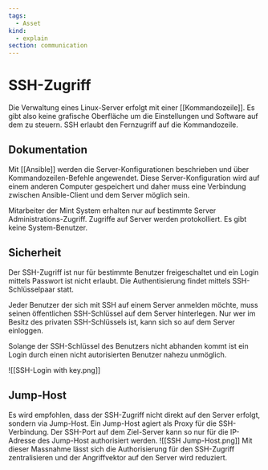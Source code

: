 ```yaml
---
tags:
  - Asset
kind:
  - explain
section: communication
---
```


# SSH-Zugriff

Die Verwaltung eines Linux-Server erfolgt mit einer [[Kommandozeile]]. Es gibt also keine grafische Oberfläche um die Einstellungen und Software auf dem zu steuern. SSH erlaubt den Fernzugriff auf die Kommandozeile.

## Dokumentation

Mit [[Ansible]] werden die Server-Konfigurationen beschrieben und über Kommandozeilen-Befehle angewendet. Diese Server-Konfiguration wird auf einem anderen Computer gespeichert und daher muss eine Verbindung zwischen Ansible-Client und dem Server möglich sein.

Mitarbeiter der Mint System erhalten nur auf bestimmte Server Administrations-Zugriff. Zugriffe auf Server werden protokolliert. Es gibt keine System-Benutzer.

## Sicherheit

Der SSH-Zugriff ist nur für bestimmte Benutzer freigeschaltet und ein Login mittels Passwort ist nicht erlaubt. Die Authentisierung findet mittels SSH-Schlüsselpaar statt.

Jeder Benutzer der sich mit SSH auf einem Server anmelden möchte, muss seinen öffentlichen SSH-Schlüssel auf dem Server hinterlegen. Nur wer im Besitz des privaten SSH-Schlüssels ist, kann sich so auf dem Server einloggen.

Solange der SSH-Schlüssel des Benutzers nicht abhanden kommt ist ein Login durch einen nicht autorisierten Benutzer nahezu unmöglich.

![[SSH-Login with key.png]]

## Jump-Host

Es wird empfohlen, dass der SSH-Zugriff nicht direkt auf den Server erfolgt, sondern via Jump-Host. Ein Jump-Host agiert als Proxy für die SSH-Verbindung. Der SSH-Port auf dem Ziel-Server kann so nur für die IP-Adresse des Jump-Host authorisiert werden.
![[SSH Jump-Host.png]]
Mit dieser Massnahme lässt sich die Authorisierung für den SSH-Zugriff zentralisieren und der Angriffvektor auf den Server wird reduziert.
